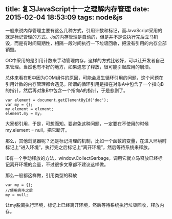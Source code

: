 title: 复习JavaScript十一之理解内存管理
date: 2015-02-04 18:53:09
tags: node&js
---

一般来说内存管理主要有这么几种方式，引用计数和标记，而JavaScript采用的就是标记管理的方式。Js的内存管理是自动的，但是并不是说执行完后立马销毁，而是有时间周期性，相隔一段时间执行一下垃圾回收，把没有引用的内存全部销毁。

OC中采用的是引用计数来手动管理内存，这样的方式比较好，可以让开发者自己来管理。当然也有不好的地方，如果遗忘了释放，很可能引起应用的崩溃。

总体来看在IE中因为COM组件的原因，可能会发生循环引用的问题，这个问题在引用计数的内存管理都会遇见。所谓的循环引用是指在对象A中包含了一个指向B的指针，然后再对象B中包含一个指向A的指针，于是悲剧了。

	var element = document.getElementById('doc');
	var my = {};
	my.element = element;
	element.my = my;
	
大家都引用，于是，可想而知。要避免这种问题，一定要在不使用的时候my.element = null，把它断开。

那么，其他浏览器呢？还是标记清理的机制，比如一个函数的变量，在进入环境时标记上“进入环境”，执行完之后标记上“离开环境”，然后等待系统来释放。

IE有一个手动释放的方法，window.CollectGarbage，调用它就立马释放已经标记离开环境的变量，不过很多文章都不建议这样做。

那么一般都这样做，引用类型的释放

	var my = {};
	//使用完毕之后
	my = null;
	
让my脱离执行环境，标记上已经离开环境，然后等待系统执行垃圾回收，释放内存。

